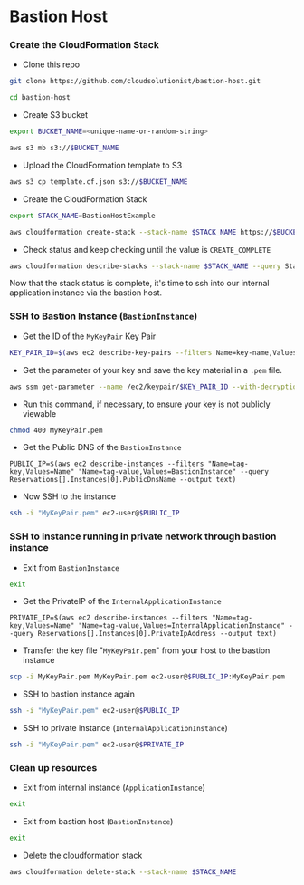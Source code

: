 # Bastion Host

### Create the CloudFormation Stack
* Clone this repo
```bash
git clone https://github.com/cloudsolutionist/bastion-host.git

cd bastion-host
```

* Create S3 bucket
```bash
export BUCKET_NAME=<unique-name-or-random-string>

aws s3 mb s3://$BUCKET_NAME
```

* Upload the CloudFormation template to S3
```bash
aws s3 cp template.cf.json s3://$BUCKET_NAME
```

* Create the CloudFormation Stack
```bash
export STACK_NAME=BastionHostExample

aws cloudformation create-stack --stack-name $STACK_NAME https://$BUCKET_NAME.s3.amazonaws.com/template.cf.json
```

* Check status and keep checking until the value is `CREATE_COMPLETE`
```bash
aws cloudformation describe-stacks --stack-name $STACK_NAME --query Stacks[].StackStatus --output text
```

Now that the stack status is complete, it's time to ssh into our internal application instance via the bastion host.

### SSH to Bastion Instance (`BastionInstance`)

* Get the ID of the `MyKeyPair` Key Pair

```bash
KEY_PAIR_ID=$(aws ec2 describe-key-pairs --filters Name=key-name,Values=MyKeyPair --query KeyPairs[*].KeyPairId --output text)
```
* Get the parameter of your key and save the key material in a `.pem` file.
```bash
aws ssm get-parameter --name /ec2/keypair/$KEY_PAIR_ID --with-decryption --query Parameter.Value --output text > MyKeyPair.pem
```

* Run this command, if necessary, to ensure your key is not publicly viewable
```bash
chmod 400 MyKeyPair.pem
```

* Get the Public DNS of the `BastionInstance`
```
PUBLIC_IP=$(aws ec2 describe-instances --filters "Name=tag-key,Values=Name" "Name=tag-value,Values=BastionInstance" --query Reservations[].Instances[0].PublicDnsName --output text)
```

* Now SSH to the instance
```bash
ssh -i "MyKeyPair.pem" ec2-user@$PUBLIC_IP
```

### SSH to instance running in private network through bastion instance

* Exit from `BastionInstance`

```bash
exit
```

* Get the PrivateIP of the `InternalApplicationInstance`
```
PRIVATE_IP=$(aws ec2 describe-instances --filters "Name=tag-key,Values=Name" "Name=tag-value,Values=InternalApplicationInstance" --query Reservations[].Instances[0].PrivateIpAddress --output text)
```

* Transfer the key file "`MyKeyPair.pem`" from your host to the bastion instance
```bash
scp -i MyKeyPair.pem MyKeyPair.pem ec2-user@$PUBLIC_IP:MyKeyPair.pem
```

* SSH to bastion instance again
```bash
ssh -i "MyKeyPair.pem" ec2-user@$PUBLIC_IP
```

* SSH to private instance (`InternalApplicationInstance`)
```bash
ssh -i "MyKeyPair.pem" ec2-user@$PRIVATE_IP
```

### Clean up resources

* Exit from internal instance (`ApplicationInstance`)
```bash
exit
```

* Exit from bastion host (`BastionInstance`)
```bash
exit
```

* Delete the cloudformation stack
```bash
aws cloudformation delete-stack --stack-name $STACK_NAME
```